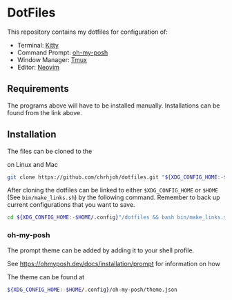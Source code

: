 # DotFiles

This repository contains my dotfiles for configuration of:

* Terminal: [Kitty](https://sw.kovidgoyal.net/kitty/binary/)
* Command Prompt: [oh-my-posh](https://ohmyposh.dev/docs)
* Window Manager: [Tmux](https://github.com/tmux/tmux)
* Editor: [Neovim](https://github.com/neovim/neovim)

## Requirements
The programs above will have to be installed manually. Installations can be found from the link above. 

## Installation 
The files can be cloned to the 

on Linux and Mac
```sh
git clone https://github.com/chrhjoh/dotfiles.git "${XDG_CONFIG_HOME:-$HOME/.config}"/dotfiles
```
After cloning the dotfiles can be linked to either `$XDG_CONFIG_HOME` or `$HOME` (See `bin/make_links.sh`) by the following command.
Remember to back up current configurations that you want to save.

```sh
cd ${XDG_CONFIG_HOME:-$HOME/.config}"/dotfiles && bash bin/make_links.sh
```

### oh-my-posh
The prompt theme can be added by adding it to your shell profile.

See https://ohmyposh.dev/docs/installation/prompt for information on how

The theme can be found at 
```sh
${XDG_CONFIG_HOME:-$HOME/.config}/oh-my-posh/theme.json
```
